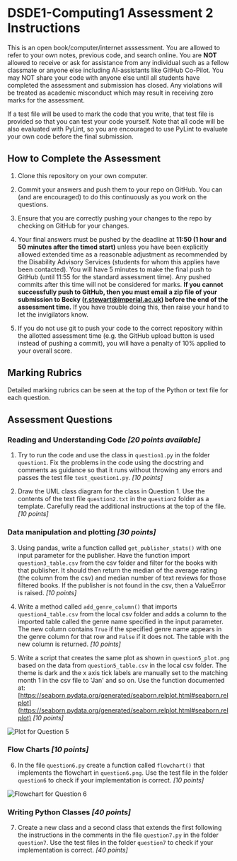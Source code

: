 # DSDE1-Computing1 Assessment 2 Instructions

This is an open book/computer/internet asssessment. You are allowed to refer to your own notes, previous code, and search online. You are **NOT** allowed to receive or ask for assistance from any individual such as a fellow classmate or anyone else including AI-assistants like GitHub Co-Pilot. You may NOT share your code with anyone else until all students have completed the assessment and submission has closed. Any violations will be treated as academic misconduct which may result in receiving zero marks for the assessment.

If a test file will be used to mark the code that you write, that test file is provided so that you can test your code yourself. Note that all code will be also evaluated with PyLint, so you are encouraged to use PyLint to evaluate your own code before the final submission.

## How to Complete the Assessment

1. Clone this repository on your own computer.

2. Commit your answers and push them to your repo on GitHub. You can (and are encouraged) to do this continuously as you work on the questions.

3. Ensure that you are correctly pushing your changes to the repo by checking on GitHub for your changes.

4. Your final answers must be pushed by the deadline at **11:50 (1 hour and 50 minutes after the timed start)** unless you have been explicitly allowed extended time as a reasonable adjustment as recommended by the Disability Advisory Services (students for whom this applies have been contacted). You will have 5 minutes to make the final push to GitHub (until 11:55 for the standard assessment time). Any pushed commits after this time will not be considered for marks. **If you cannot successfully push to GitHub, then you must email a zip file of your submission to Becky (r.stewart@imperial.ac.uk) before the end of the assessment time.** If you have trouble doing this, then raise your hand to let the invigilators know.

5. If you do not use git to push your code to the correct repository within the allotted assessment time (e.g. the GitHub upload button is used instead of pushing a commit), you will have a penalty of 10% applied to your overall score.

## Marking Rubrics

Detailed marking rubrics can be seen at the top of the Python or text file for each question. 


## Assessment Questions

### Reading and Understanding Code *[20 points available]*
1. Try to run the code and use the class in `question1.py` in the folder `question1`. Fix the problems in the code using the docstring and comments as guidance so that it runs without throwing any errors and passes the test file `test_question1.py`.    *[10 points]*

2. Draw the UML class diagram for the class in Question 1. Use the contents of the text file `question2.txt` in the `question2` folder as a template. Carefully read the additional instructions at the top of the file.    *[10 points]*


### Data manipulation and plotting *[30 points]*
3. Using pandas, write a function called `get_publisher_stats()` with one input parameter for the publisher. Have the function import `question3_table.csv` from the csv folder and filter for the books with that publisher. It should then return the median of the average rating (the column from the csv) and median number of text reviews for those filtered books. If the publisher is not found in the csv, then a ValueError is raised.   *[10 points]*


4. Write a method called `add_genre_column()` that imports `question4_table.csv` from the local csv folder and adds a column to the imported table called the genre name specified in the input parameter. The new column contains `True` if the specified genre name appears in the genre column for that row and `False` if it does not. The table with the new column is returned.   *[10 points]*


5. Write a script that creates the same plot as shown in `question5_plot.png` based on the data from `question5_table.csv` in the local csv folder. The theme is dark and the x axis tick labels are manually set to the matching month 1 in the csv file to 'Jan' and so on. Use the function documented at: [https://seaborn.pydata.org/generated/seaborn.relplot.html#seaborn.relplot](https://seaborn.pydata.org/generated/seaborn.relplot.html#seaborn.relplot)  *[10 points]*

![Plot for Question 5](question5/question5_plot.png)


### Flow Charts *[10 points]*
6. In the file `question6.py` create a function called `flowchart()` that implements the flowchart in `question6.png`. Use the test file in the folder `question6` to check if your implementation is correct.    *[10 points]*

![Flowchart for Question 6](question6/question6.png)


### Writing Python Classes *[40 points]*
7. Create a new class and a second class that extends the first following the instructions in the comments in the file `question7.py` in the folder `question7`. Use the test files in the folder `question7` to check if your implementation is correct.    *[40 points]*